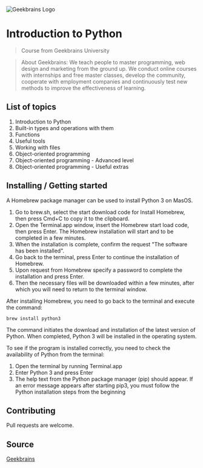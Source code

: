 ![Geekbrains Logo](https://github.com/ilyastartsdata/introductiontopython/blob/master/gb.png)

# Introduction to Python

> Course from Geekbrains University

> About Geekbrains: We teach people to master programming, web design and marketing from the ground up. We conduct online courses with internships and free master classes, develop the community, cooperate with employment companies and continuously test new methods to improve the effectiveness of learning.

## List of topics

1. Introduction to Python
2. Built-in types and operations with them
3. Functions
4. Useful tools
5. Working with files
6. Object-oriented programming
7. Object-oriented programming - Advanced level
8. Object-oriented programming - Useful extras

## Installing / Getting started

A Homebrew package manager can be used to install Python 3 on MasOS.

  1. Go to brew.sh, select the start download code for Install Homebrew, then press Cmd+C to copy it to the clipboard.
  2. Open the Terminal.app window, insert the Homebrew start load code, then press Enter. The Homebrew installation will start and to be completed in a few minutes.  
  3. When the installation is complete, confirm the request "The software has been installed".
  4. Go back to the terminal, press Enter to continue the installation of Homebrew.
  5. Upon request from Homebrew specify a password to complete the installation and press Enter.
  6. Then the necessary files will be downloaded within a few minutes, after which you will need to return to the terminal window.

After installing Homebrew, you need to go back to the terminal and execute the command:

```shell
brew install python3
```

The command initiates the download and installation of the latest version of Python. When completed, Python 3 will be installed in the operating system.

To see if the program is installed correctly, you need to check the availability of Python from the terminal:

1. Open the terminal by running Terminal.app
2. Enter Python 3 and press Enter
3. The help text from the Python package manager (pip) should appear. If an error message appears after starting pip3, you must follow the Python installation steps from the beginning

## Contributing

Pull requests are welcome.

## Source

[Geekbrains](https://geekbrains.ru)
